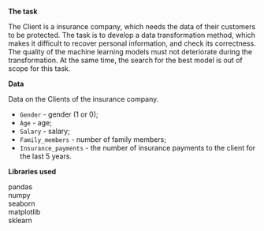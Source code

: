 **The task**

The Client is a insurance company, which needs the data of their customers to be protected.
The task is to develop a data transformation method, which makes it difficult to recover personal information, and check its correctness.
The quality of the machine learning models must not deteriorate during the transformation. At the same time, the search for the best model is out of scope for this task.

**Data**

Data on the Clients of the insurance company.

 - `Gender` - gender (1 or 0);
 - `Age` - age;
 - `Salary` - salary;
 - `Family_members` - number of family members;
 - `Insurance_payments` - the number of insurance payments to the client for the last 5 years.
 
**Libraries used**

pandas <br/>
numpy <br/>
seaborn <br/>
matplotlib <br/>
sklearn

